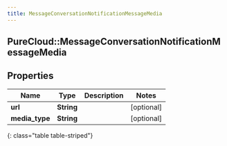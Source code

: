 ```yaml
---
title: MessageConversationNotificationMessageMedia
---
```

## PureCloud::MessageConversationNotificationMessageMedia

## Properties

|Name | Type | Description | Notes|
|------------ | ------------- | ------------- | -------------|
| **url** | **String** |  | [optional] |
| **media_type** | **String** |  | [optional] |
{: class="table table-striped"}


